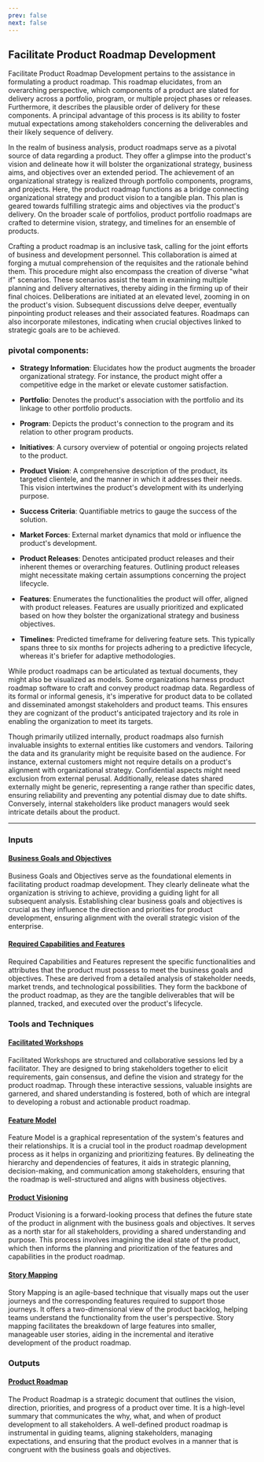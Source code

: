 ```yaml
---
prev: false
next: false
---
```


## Facilitate Product Roadmap Development

Facilitate Product Roadmap Development pertains to the assistance in formulating a product roadmap. This roadmap elucidates, from an overarching perspective, which components of a product are slated for delivery across a portfolio, program, or multiple project phases or releases. Furthermore, it describes the plausible order of delivery for these components. A principal advantage of this process is its ability to foster mutual expectations among stakeholders concerning the deliverables and their likely sequence of delivery.

In the realm of business analysis, product roadmaps serve as a pivotal source of data regarding a product. They offer a glimpse into the product's vision and delineate how it will bolster the organizational strategy, business aims, and objectives over an extended period. The achievement of an organizational strategy is realized through portfolio components, programs, and projects. Here, the product roadmap functions as a bridge connecting organizational strategy and product vision to a tangible plan. This plan is geared towards fulfilling strategic aims and objectives via the product's delivery. On the broader scale of portfolios, product portfolio roadmaps are crafted to determine vision, strategy, and timelines for an ensemble of products.

Crafting a product roadmap is an inclusive task, calling for the joint efforts of business and development personnel. This collaboration is aimed at forging a mutual comprehension of the requisites and the rationale behind them. This procedure might also encompass the creation of diverse "what if" scenarios. These scenarios assist the team in examining multiple planning and delivery alternatives, thereby aiding in the firming up of their final choices. Deliberations are initiated at an elevated level, zooming in on the product's vision. Subsequent discussions delve deeper, eventually pinpointing product releases and their associated features. Roadmaps can also incorporate milestones, indicating when crucial objectives linked to strategic goals are to be achieved.

### pivotal components:

- **Strategy Information**: Elucidates how the product augments the broader organizational strategy. For instance, the product might offer a competitive edge in the market or elevate customer satisfaction.

- **Portfolio**: Denotes the product's association with the portfolio and its linkage to other portfolio products.

- **Program**: Depicts the product's connection to the program and its relation to other program products.

- **Initiatives**: A cursory overview of potential or ongoing projects related to the product.

- **Product Vision**: A comprehensive description of the product, its targeted clientele, and the manner in which it addresses their needs. This vision intertwines the product's development with its underlying purpose.

- **Success Criteria**: Quantifiable metrics to gauge the success of the solution.

- **Market Forces**: External market dynamics that mold or influence the product's development.

- **Product Releases**: Denotes anticipated product releases and their inherent themes or overarching features. Outlining product releases might necessitate making certain assumptions concerning the project lifecycle.

- **Features**: Enumerates the functionalities the product will offer, aligned with product releases. Features are usually prioritized and explicated based on how they bolster the organizational strategy and business objectives.

- **Timelines**: Predicted timeframe for delivering feature sets. This typically spans three to six months for projects adhering to a predictive lifecycle, whereas it's briefer for adaptive methodologies.

While product roadmaps can be articulated as textual documents, they might also be visualized as models. Some organizations harness product roadmap software to craft and convey product roadmap data. Regardless of its formal or informal genesis, it's imperative for product data to be collated and disseminated amongst stakeholders and product teams. This ensures they are cognizant of the product's anticipated trajectory and its role in enabling the organization to meet its targets.

Though primarily utilized internally, product roadmaps also furnish invaluable insights to external entities like customers and vendors. Tailoring the data and its granularity might be requisite based on the audience. For instance, external customers might not require details on a product's alignment with organizational strategy. Confidential aspects might need exclusion from external perusal. Additionally, release dates shared externally might be generic, representing a range rather than specific dates, ensuring reliability and preventing any potential dismay due to date shifts. Conversely, internal stakeholders like product managers would seek intricate details about the product.

---

### Inputs

#### [Business Goals and Objectives](/content/gist/business-analysis/inputs-outputs/assessment-of-business-value.md)

Business Goals and Objectives serve as the foundational elements in facilitating product roadmap development. They clearly delineate what the organization is striving to achieve, providing a guiding light for all subsequent analysis. Establishing clear business goals and objectives is crucial as they influence the direction and priorities for product development, ensuring alignment with the overall strategic vision of the enterprise.

#### [Required Capabilities and Features](/content/gist/business-analysis/inputs-outputs/assessment-of-business-value.md)

Required Capabilities and Features represent the specific functionalities and attributes that the product must possess to meet the business goals and objectives. These are derived from a detailed analysis of stakeholder needs, market trends, and technological possibilities. They form the backbone of the product roadmap, as they are the tangible deliverables that will be planned, tracked, and executed over the product's lifecycle.

### Tools and Techniques

#### [Facilitated Workshops](/content/gist/business-analysis/tools-techniques/benchmarking.md)

Facilitated Workshops are structured and collaborative sessions led by a facilitator. They are designed to bring stakeholders together to elicit requirements, gain consensus, and define the vision and strategy for the product roadmap. Through these interactive sessions, valuable insights are garnered, and shared understanding is fostered, both of which are integral to developing a robust and actionable product roadmap.

#### [Feature Model](/content/gist/business-analysis/tools-techniques/benchmarking.md)

Feature Model is a graphical representation of the system's features and their relationships. It is a crucial tool in the product roadmap development process as it helps in organizing and prioritizing features. By delineating the hierarchy and dependencies of features, it aids in strategic planning, decision-making, and communication among stakeholders, ensuring that the roadmap is well-structured and aligns with business objectives.

#### [Product Visioning](/content/gist/business-analysis/tools-techniques/benchmarking.md)

Product Visioning is a forward-looking process that defines the future state of the product in alignment with the business goals and objectives. It serves as a north star for all stakeholders, providing a shared understanding and purpose. This process involves imagining the ideal state of the product, which then informs the planning and prioritization of the features and capabilities in the product roadmap.

#### [Story Mapping](/content/gist/business-analysis/tools-techniques/benchmarking.md)

Story Mapping is an agile-based technique that visually maps out the user journeys and the corresponding features required to support those journeys. It offers a two-dimensional view of the product backlog, helping teams understand the functionality from the user's perspective. Story mapping facilitates the breakdown of large features into smaller, manageable user stories, aiding in the incremental and iterative development of the product roadmap.

### Outputs

#### [Product Roadmap](/content/gist/business-analysis/inputs-outputs/elicitation-results-unconfirmed-confirmed.md)

The Product Roadmap is a strategic document that outlines the vision, direction, priorities, and progress of a product over time. It is a high-level summary that communicates the why, what, and when of product development to all stakeholders. A well-defined product roadmap is instrumental in guiding teams, aligning stakeholders, managing expectations, and ensuring that the product evolves in a manner that is congruent with the business goals and objectives.
